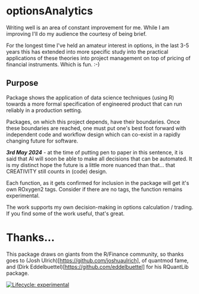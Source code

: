 # optionsAnalytics

Writing well is an area of constant improvement for me. While I am improving I'll do my audience the courtesy of being brief.

For the longest time I've held an amateur interest in options, in the last 3-5 years this has extended into more specific study into the practical applications of these theories into project management on top of pricing of financial instruments. Which is fun. :-)

## Purpose
Package shows the application of data science techniques (using R) towards a more formal specification of engineered product that can run reliably in a production setting.

Packages, on which this project depends, have their boundaries. Once these boundaries are reached, one must put one's best foot forward with independent code and workflow design which can co-exist in a rapidly changing future for software.

***3rd May 2024*** - at the time of putting pen to paper in this sentence, it is said that AI will soon be able to make all decisions that can be automated. It is my distinct hope the future is a little more nuanced than that... that CREATIVITY still counts in (code) design.

Each function, as it gets confirmed for inclusion in the package will get it's own ROxygen2 tags. Consider if there are no tags, the function remains experimental.

The work supports my own decision-making in options calculation / trading. If you find some of the work useful, that's great.

# Thanks...

This package draws on giants from the R/Finance community, so thanks goes to (Josh Ulrich)[https://github.com/joshuaulrich], of quantmod fame, and (Dirk Eddelbuettel)[https://github.com/eddelbuettel] for his RQuantLib package.

<!-- badges: start -->
  [![Lifecycle: experimental](https://img.shields.io/badge/lifecycle-experimental-orange.svg)](https://lifecycle.r-lib.org/articles/stages.html#experimental)
  <!-- badges: end -->